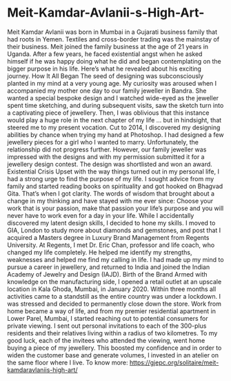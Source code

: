 # Meit-Kamdar-Avlanii-s-High-Art-
Meit Kamdar Avlanii was born in Mumbai in a Gujarati business family that had roots in Yemen. Textiles and cross-border trading was the mainstay of their business. Meit joined the family business at the age of 21 years in Uganda. After a few years, he faced existential angst when he asked himself if he was happy doing what he did and began contemplating on the bigger purpose in his life. Here’s what he revealed about his exciting journey.  How It All Began  The seed of designing was subconsciously planted in my mind at a very young age. My curiosity was aroused when I accompanied my mother one day to our family jeweller in Bandra. She wanted a special bespoke design and I watched wide-eyed as the jeweller spent time sketching, and during subsequent visits, saw the sketch turn into a captivating piece of jewellery. Then, I was oblivious that this instance would play a huge role in the next chapter of my life … but in hindsight, that steered me to my present vocation.  Cut to 2014,  I discovered my designing abilities by chance when trying my hand at Photoshop. I had designed a few jewellery pieces for a girl who I wanted to marry. Unfortunately, the relationship did not progress further.  However, our family jeweller was impressed with the designs and with my permission submitted it for a jewellery design contest. The design was shortlisted and won an award.  Existential Crisis  Upset with the way things turned out in my personal life, I had a strong urge to find the purpose of my life. I sought advice from my family and started reading books on spirituality and got hooked on Bhagvad Gita. That’s when I got clarity. The words of wisdom that brought about a change in my thinking and have stayed with me ever since: Choose your work that is your passion, make that passion your life’s purpose and you will never have to work even for a day in your life.  While I accidentally discovered my latent design skills, I decided to hone my skills. I moved to GIA, London to study more about diamonds and gemstones, and post that I acquired a Masters degree in Luxury Brand Management from Regents University.  At Regents, I met Dr. Eric Chan, professor and life coach, who changed my life completely. He helped me identify my strengths, weaknesses and helped me find my calling in life.  I had made up my mind to pursue a career in jewellery, and returned to India and joined the Indian Academy of Jewelry and Design (IAJD).   Birth of the Brand  Armed with knowledge on the manufacturing side, I opened a retail outlet at an upscale location in Kala Ghoda, Mumbai, in January 2020.  Within three months all activities came to a standstill as the entire country was under a lockdown. I was stressed and decided to permanently close down the store.  Work from home became a way of life, and from my premier residential apartment in Lower Parel, Mumbai, I started reaching out to potential consumers for private viewing. I sent out personal invitations to each of the 300-plus residents and their relatives living within a radius of two kilometres. To my good luck, each of the invitees who attended the viewing,  went home buying a piece of my jewellery. This boosted my confidence and in order to widen the customer base and generate volumes, I invested in an atelier on the same floor where I live. To know more: https://gjepc.org/solitaire/meit-kamdaravlaniis-high-art/
